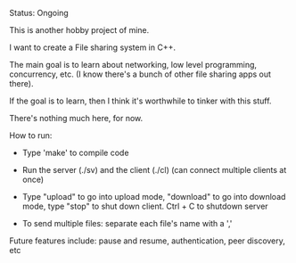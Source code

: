 Status: Ongoing

This is another hobby project of mine. 

I want to create a File sharing system in C++. 

The main goal is to learn about networking, low level programming, concurrency, etc. (I know there's a bunch of other file sharing apps out there). 

If the goal is to learn, then I think it's worthwhile to tinker with this stuff. 

There's nothing much here, for now.

How to run:
   - Type 'make' to compile code 

   - Run the server (./sv) and the client (./cl) (can connect multiple clients at once)

   - Type "upload" to go into upload mode, "download" to go into download mode, type "stop" to shut down client. Ctrl + C to shutdown server 

   - To send multiple files: separate each file's name with a ','


Future features include: pause and resume, authentication, peer discovery, etc

